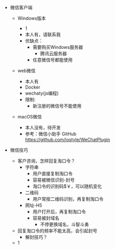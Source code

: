 
- 微信客户端
	- Windows版本
		- 1
		- 本人有，请联系我
		- 优缺点：
			- 需要购买Windows服务器
				- 腾讯云服务器
			- 任意微信号都能使用

	- web微信
		- 本人有
		- Docker
		- wechaty(js编程)
		- 限制:
			- 新注册的微信号不能使用

	- macOS微信
		- 本人没有，待开发
		- 参考：微信小助手 GitHub https://github.com/iostyle/WeChatPlugin

- 微信技巧
	- 客户咨询，怎样回复淘口令？
		- 字符串
			- 用户直接复制淘口令
			- 容易被微信识别-封号
			- 淘口令的识别码$￥，可以随机变化
		- 二维码
			- 用户常按二维码识别，再复制淘口令
		- 网址-H5
			- 用户打开后，再复制淘口令
			- 容易被封域名
				- 不停更换域名，斗智斗勇
	- 回复淘口令的频率不能太高，会引起封号
		- 解封技巧？
	- 1	